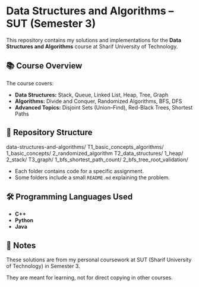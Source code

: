 # Data Structures and Algorithms – SUT (Semester 3)
This repository contains my solutions and implementations for the **Data Structures and Algorithms** course at Sharif University of Technology.

## 📚 Course Overview
The course covers:
- **Data Structures:** Stack, Queue, Linked List, Heap, Tree, Graph
- **Algorithms:** Divide and Conquer, Randomized Algorithms, BFS, DFS
- **Advanced Topics:** Disjoint Sets (Union–Find), Red-Black Trees, Shortest Paths

## 📂 Repository Structure
data-structures-and-algorithms/
    T1_basic_concepts_algorithms/
        1_basic_concepts/
        2_randomized_algorithm
    T2_data_structures/
        1_heap/
        2_stack/
    T3_graph/
        1_bfs_shortest_path_count/
        2_bfs_tree_root_validation/

- Each folder contains code for a specific assignment.
- Some folders include a small `README.md` explaining the problem.

## 🛠️ Programming Languages Used
- **C++** 
- **Python**
- **Java** 

## 📝 Notes
These solutions are from my personal coursework at SUT (Sharif University of Technology) in Semester 3.

They are meant for learning, not for direct copying in other courses.
